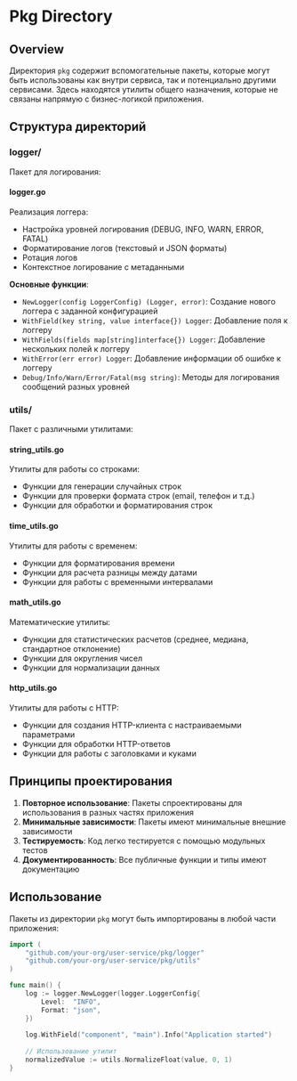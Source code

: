 # Pkg Directory

## Overview
Директория `pkg` содержит вспомогательные пакеты, которые могут быть использованы как внутри сервиса, так и потенциально другими сервисами. Здесь находятся утилиты общего назначения, которые не связаны напрямую с бизнес-логикой приложения.

## Структура директорий

### logger/
Пакет для логирования:

#### logger.go
Реализация логгера:
- Настройка уровней логирования (DEBUG, INFO, WARN, ERROR, FATAL)
- Форматирование логов (текстовый и JSON форматы)
- Ротация логов
- Контекстное логирование с метаданными

**Основные функции**:
- `NewLogger(config LoggerConfig) (Logger, error)`: Создание нового логгера с заданной конфигурацией
- `WithField(key string, value interface{}) Logger`: Добавление поля к логгеру
- `WithFields(fields map[string]interface{}) Logger`: Добавление нескольких полей к логгеру
- `WithError(err error) Logger`: Добавление информации об ошибке к логгеру
- `Debug/Info/Warn/Error/Fatal(msg string)`: Методы для логирования сообщений разных уровней

### utils/
Пакет с различными утилитами:

#### string_utils.go
Утилиты для работы со строками:
- Функции для генерации случайных строк
- Функции для проверки формата строк (email, телефон и т.д.)
- Функции для обработки и форматирования строк

#### time_utils.go
Утилиты для работы с временем:
- Функции для форматирования времени
- Функции для расчета разницы между датами
- Функции для работы с временными интервалами

#### math_utils.go
Математические утилиты:
- Функции для статистических расчетов (среднее, медиана, стандартное отклонение)
- Функции для округления чисел
- Функции для нормализации данных

#### http_utils.go
Утилиты для работы с HTTP:
- Функции для создания HTTP-клиента с настраиваемыми параметрами
- Функции для обработки HTTP-ответов
- Функции для работы с заголовками и куками

## Принципы проектирования
1. **Повторное использование**: Пакеты спроектированы для использования в разных частях приложения
2. **Минимальные зависимости**: Пакеты имеют минимальные внешние зависимости
3. **Тестируемость**: Код легко тестируется с помощью модульных тестов
4. **Документированность**: Все публичные функции и типы имеют документацию

## Использование
Пакеты из директории `pkg` могут быть импортированы в любой части приложения:

```go
import (
    "github.com/your-org/user-service/pkg/logger"
    "github.com/your-org/user-service/pkg/utils"
)

func main() {
    log := logger.NewLogger(logger.LoggerConfig{
        Level:  "INFO",
        Format: "json",
    })
    
    log.WithField("component", "main").Info("Application started")
    
    // Использование утилит
    normalizedValue := utils.NormalizeFloat(value, 0, 1)
}
```